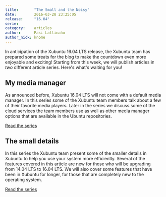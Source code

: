 ```yaml
---
title:       "The Small and the Noisy"
date:        2016-03-28 23:25:05
release:     "16.04"
serie:       
category:    articles
author:      Pasi Lallinaho
author_nick: knome
---
```


In anticipation of the Xubuntu 16.04 LTS release, the Xubuntu team has prepared some treats for the blog to make the countdown even more enjoyable and exciting! Starting from this week, we will publish articles in *two* different article series. Here's what's waiting for you!

My media manager
----------------

As announced before, Xubuntu 16.04 LTS will not come with a default media manager. In this series some of the Xubuntu team members talk about a few of their favorite media players. Later in the series we discuss some of the cloud services the team members use as well as other media manager options that are available in the Ubuntu repositories.

[Read the series](https://xubuntu.org/news/tag/my-media-manager/)

The small details
-----------------

In this series the Xubuntu team present some of the smaller details in Xubuntu to help you use your system more efficiently. Several of the features covered in this article are new for those who will be upgrading from 14.04 LTS to 16.04 LTS. We will also cover some features that have been in Xubuntu for longer, for those that are completely new to the operating system.

[Read the series](https://xubuntu.org/news/tag/the-small-details/)
